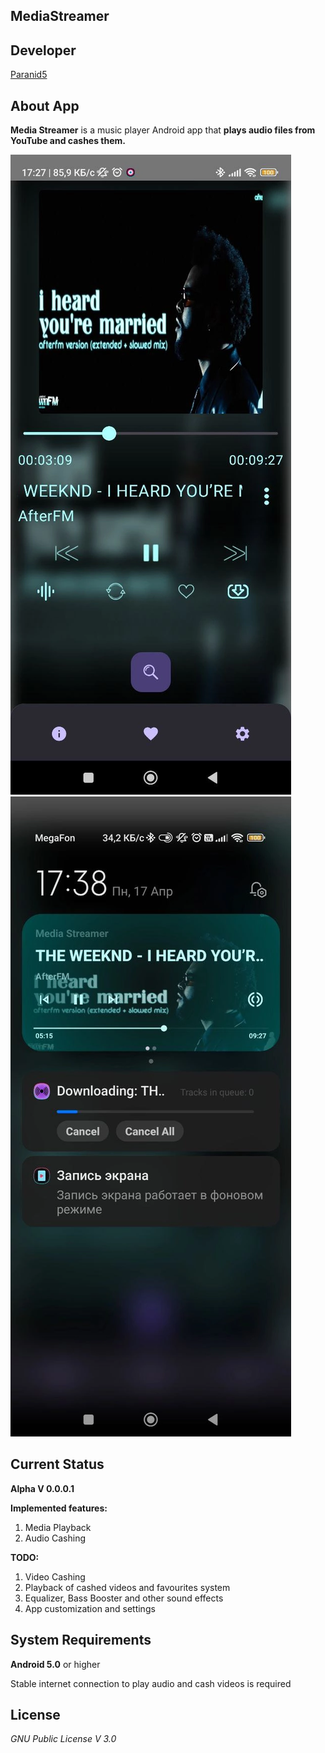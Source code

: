 **MediaStreamer**
-----------------

## **Developer**
[Paranid5](https://github.com/dinaraparanid)

## **About App**
**Media Streamer** is a music player Android app that **plays audio files from YouTube and cashes them.**

![playing_preview](app/src/main/res/drawable/playing_preview.webp)
![notifications](app/src/main/res/drawable/notifications.webp)

## **Current Status**
**Alpha V 0.0.0.1**

**Implemented features:**
1. Media Playback
2. Audio Cashing

**TODO:**
1. Video Cashing
2. Playback of cashed videos and favourites system
3. Equalizer, Bass Booster and other sound effects
4. App customization and settings

## **System Requirements**
**Android 5.0** or higher

Stable internet connection to play audio and cash videos is required

## **License**
*GNU Public License V 3.0*

